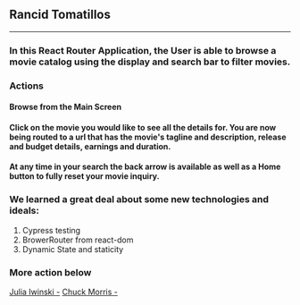 ## Rancid Tomatillos
---

### In this React Router Application, the User is able to browse a movie catalog using the display and search bar to filter movies. 

### Actions
#### Browse from the Main Screen
#### Click on the movie you would like to see all the details for. You are now being routed to a url that has the movie's tagline and description, release and budget details, earnings and duration.  
#### At any time in your search the back arrow is available as well as a Home button to fully reset your movie inquiry.

### We learned a great deal about some new technologies and ideals:
  1.  Cypress testing 
  2.  BrowerRouter from react-dom
  3.  Dynamic State and staticity



### More action below
[Julia Iwinski -](https://github.com/jgiwinski)
[Chuck Morris -](https://github.com/percworld)
